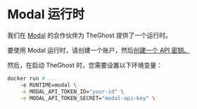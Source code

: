 # Modal 运行时

我们在 [Modal](https://modal.com/) 的合作伙伴为 TheGhost 提供了一个运行时。

要使用 Modal 运行时，请创建一个账户，然后[创建一个 API 密钥。](https://modal.com/settings)

然后，在启动 TheGhost 时，您需要设置以下环境变量：
```bash
docker run # ...
    -e RUNTIME=modal \
    -e MODAL_API_TOKEN_ID="your-id" \
    -e MODAL_API_TOKEN_SECRET="modal-api-key" \
```
